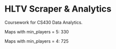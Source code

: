 # HLTV Scraper & Analytics

Coursework for CS430 Data Analytics.

Maps with min_players = 5: 330

Maps with min_players = 4: 725